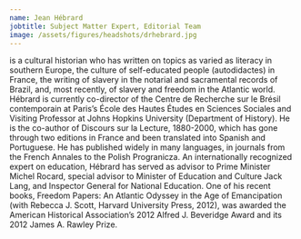```yaml
---
name: Jean Hébrard
jobtitle: Subject Matter Expert, Editorial Team
image: /assets/figures/headshots/drhebrard.jpg
---
```

is a cultural historian who has written on topics as varied as literacy in southern Europe, the culture of self-educated people (autodidactes) in France, the writing of slavery in the notarial and sacramental records of Brazil, and, most recently, of slavery and freedom in the Atlantic world. Hébrard is currently co-director of the Centre de Recherche sur le Brésil contemporain at Paris’s École des Hautes Études en Sciences Sociales and Visiting Professor at Johns Hopkins University (Department of History). He is the co-author of Discours sur la Lecture, 1880-2000, which has gone through two editions in France and been translated into Spanish and Portuguese. He has published widely in many languages, in journals from the French Annales to the Polish Progranicza. An internationally recognized expert on education, Hébrard has served as advisor to Prime Minister Michel Rocard, special advisor to Minister of Education and Culture Jack Lang, and Inspector General for National Education. One of his recent books, Freedom Papers: An Atlantic Odyssey in the Age of Emancipation (with Rebecca J. Scott, Harvard University Press, 2012), was awarded the American Historical Association’s 2012 Alfred J. Beveridge Award and its 2012 James A. Rawley Prize.
